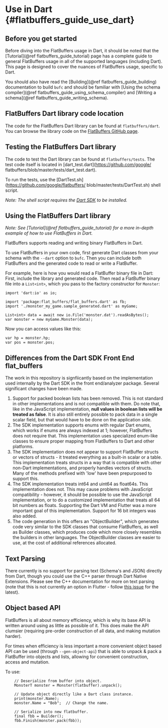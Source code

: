 Use in Dart    {#flatbuffers_guide_use_dart}
===========

## Before you get started

Before diving into the FlatBuffers usage in Dart, it should be noted that
the [Tutorial](@ref flatbuffers_guide_tutorial) page has a complete guide
to general FlatBuffers usage in all of the supported languages (including Dart).
This page is designed to cover the nuances of FlatBuffers usage, specific to
Dart.

You should also have read the [Building](@ref flatbuffers_guide_building)
documentation to build `bufc` and should be familiar with
[Using the schema compiler](@ref flatbuffers_guide_using_schema_compiler) and
[Writing a schema](@ref flatbuffers_guide_writing_schema).

## FlatBuffers Dart library code location

The code for the FlatBuffers Dart library can be found at
`flatbuffers/dart`. You can browse the library code on the [FlatBuffers
GitHub page](https://github.com/google/flatbuffers/tree/master/dart).

## Testing the FlatBuffers Dart library

The code to test the Dart library can be found at `flatbuffers/tests`.
The test code itself is located in [dart_test.dart](https://github.com/google/
flatbuffers/blob/master/tests/dart_test.dart).

To run the tests, use the [DartTest.sh](https://github.com/google/flatbuffers/
blob/master/tests/DartTest.sh) shell script.

*Note: The shell script requires the [Dart SDK](https://www.dartlang.org/tools/sdk)
to be installed.*

## Using the FlatBuffers Dart library

*Note: See [Tutorial](@ref flatbuffers_guide_tutorial) for a more in-depth
example of how to use FlatBuffers in Dart.*

FlatBuffers supports reading and writing binary FlatBuffers in Dart.

To use FlatBuffers in your own code, first generate Dart classes from your
schema with the `--dart` option to `bufc`. Then you can include both FlatBuffers
and the generated code to read or write a FlatBuffer.

For example, here is how you would read a FlatBuffer binary file in Dart: First,
include the library and generated code. Then read a FlatBuffer binary file into
a `List<int>`, which you pass to the factory constructor for `Monster`:

~~~~~~~~~~~~~~~~~~~~~~~~~~~~~~~~~~~~~~~~~~~~~~~~~~~~~~~~~~~~~~~~~~{.dart}
import 'dart:io' as io;

import 'package:flat_buffers/flat_buffers.dart' as fb;
import './monster_my_game.sample_generated.dart' as myGame;

List<int> data = await new io.File('monster.dat').readAsBytes();
var monster = new myGame.Monster(data);
~~~~~~~~~~~~~~~~~~~~~~~~~~~~~~~~~~~~~~~~~~~~~~~~~~~~~~~~~~~~~~~~~~

Now you can access values like this:

~~~~~~~~~~~~~~~~~~~~~~~~~~~~~~~~~~~~~~~~~~~~~~~~~~~~~~~~~~~~~~~~~~{.dart}
var hp = monster.hp;
var pos = monster.pos;
~~~~~~~~~~~~~~~~~~~~~~~~~~~~~~~~~~~~~~~~~~~~~~~~~~~~~~~~~~~~~~~~~~

## Differences from the Dart SDK Front End flat_buffers

The work in this repository is signfiicantly based on the implementation used
internally by the Dart SDK in the front end/analyzer package. Several
significant changes have been made.

1. Support for packed boolean lists has been removed.  This is not standard
   in other implementations and is not compatible with them.  Do note that,
   like in the JavaScript implementation, __null values in boolean lists
   will be treated as false__.  It is also still entirely possible to pack data
   in a single scalar field, but that would have to be done on the application
   side.
2. The SDK implementation supports enums with regular Dart enums, which
   works if enums are always indexed at 1; however, FlatBuffers does not
   require that.  This implementation uses specialized enum-like classes to
   ensure proper mapping from FlatBuffers to Dart and other platforms.
3. The SDK implementation does not appear to support FlatBuffer structs or
   vectors of structs - it treated everything as a built-in scalar or a table.
   This implementation treats structs in a way that is compatible with other
   non-Dart implementations, and properly handles vectors of structs.  Many of
   the methods prefixed with 'low' have been prepurposed to support this.
4. The SDK implementation treats int64 and uint64 as float64s. This
   implementation does not.  This may cause problems with JavaScript
   compatibility - however, it should be possible to use the JavaScript
   implementation, or to do a customized implementation that treats all 64 bit
   numbers as floats.  Supporting the Dart VM and Flutter was a more important
   goal of this implementation.  Support for 16 bit integers was also added.
5. The code generation in this offers an "ObjectBuilder", which generates code
   very similar to the SDK classes that consume FlatBuffers, as well as Builder
   classes, which produces code which more closely resembles the builders in 
   other languages. The ObjectBuilder classes are easier to use, at the cost of
   additional references allocated.

## Text Parsing

There currently is no support for parsing text (Schema's and JSON) directly
from Dart, though you could use the C++ parser through Dart Native Extensions.
Please see the C++ documentation for more on text parsing (note that this is
not currently an option in Flutter - follow [this issue](https://github.com/flutter/flutter/issues/7053)
for the latest).

## Object based API

FlatBuffers is all about memory efficiency, which is why its base API is written
around using as little as possible of it. This does make the API clumsier
(requiring pre-order construction of all data, and making mutation harder).

For times when efficiency is less important a more convenient object based API
can be used (through `--gen-object-api`) that is able to unpack & pack a FlatBuffer
into objects and lists, allowing for convenient construction, access and mutation.

To use:

~~~~~~~~~~~~~~~~~~~~~~~~~~~~~~~~~~~~~~~~~~~~~~~~~~~~~~~~~~~~~~~~~~{.dart}
    // Deserialize from buffer into object.
    MonsterT monster = Monster(flatbuffer).unpack();

    // Update object directly like a Dart class instance.
    print(monster.Name);
    monster.Name = "Bob";  // Change the name.

    // Serialize into new flatbuffer.
    final fbb = Builder();
    fbb.Finish(monster.pack(fbb));
~~~~~~~~~~~~~~~~~~~~~~~~~~~~~~~~~~~~~~~~~~~~~~~~~~~~~~~~~~~~~~~~~~
